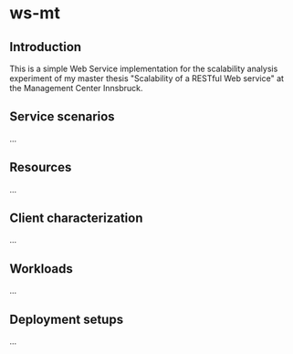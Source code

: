 ws-mt
=======================

Introduction
------------
This is a simple Web Service implementation for the scalability analysis experiment
of my master thesis "Scalability of a RESTful Web service" at the Management Center Innsbruck.

Service scenarios
-----------------
...

Resources
---------
...

Client characterization
-----------------------
...

Workloads
---------
...

Deployment setups
-----------------
...
